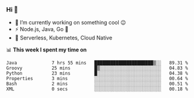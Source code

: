 ### Hi 👋

<!--
**nodejh/nodejh** is a ✨ _special_ ✨ repository because its `README.md` (this file) appears on your GitHub profile.

Here are some ideas to get you started:

- 🔭 I’m currently working on ...
- 🌱 I’m currently learning ...
- 👯 I’m looking to collaborate on ...
- 🤔 I’m looking for help with ...
- 💬 Ask me about ...
- 📫 How to reach me: ...
- 😄 Pronouns: ...
- ⚡ Fun fact: ...
-->

- 🔭 I’m currently working on something cool :wink:
- ⚡ Node.js, Java, Go :thought_balloon:
- 🤖 Serverless, Kubernetes, Cloud Native

📊 **This week I spent my time on**

<!--START_SECTION:waka-->

```text
Java             7 hrs 55 mins   ██████████████████████▒░░   89.31 %
Groovy           25 mins         █▒░░░░░░░░░░░░░░░░░░░░░░░   04.83 %
Python           23 mins         █░░░░░░░░░░░░░░░░░░░░░░░░   04.38 %
Properties       3 mins          ░░░░░░░░░░░░░░░░░░░░░░░░░   00.64 %
Bash             2 mins          ░░░░░░░░░░░░░░░░░░░░░░░░░   00.51 %
XML              0 secs          ░░░░░░░░░░░░░░░░░░░░░░░░░   00.18 %
```

<!--END_SECTION:waka-->


<!--
:traffic_light: **Visitors**

![visitors](https://visitor-badge.glitch.me/badge?page_id=nodejh.nodejh)
-->

